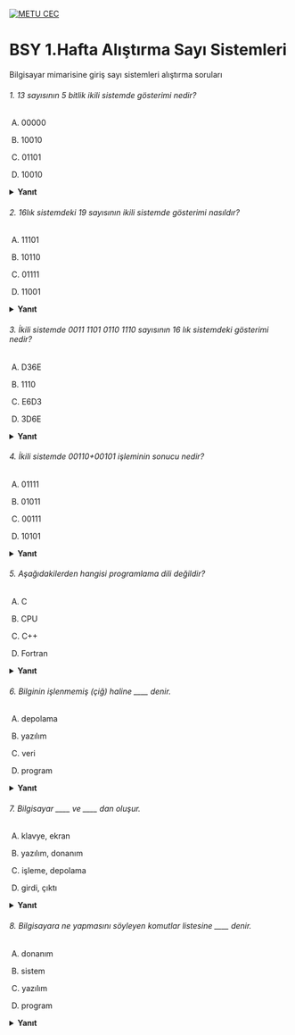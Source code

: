 [![METU CEC](https://sem.metu.edu.tr/img/logo-sem.png)](https://sem.metu.edu.tr/)

# BSY 1.Hafta Alıştırma Sayı Sistemleri

Bilgisayar mimarisine giriş sayı sistemleri alıştırma soruları

###### 1. 13 sayısının 5 bitlik ikili sistemde gösterimi nedir?

​	A. 00000

​	B. 10010

​	C. 01101

​	D. 10010

<details><summary><b>Yanıt</b></summary>
<em>Yanıt: </em>C. 01101</details>


###### 2. 16lık sistemdeki 19 sayısının ikili sistemde gösterimi nasıldır?

​	A. 11101

​	B. 10110

​	C. 01111

​	D. 11001

<details><summary><b>Yanıt</b></summary>
<em>Yanıt: </em>D. 11001</details>


###### 3. İkili sistemde 0011 1101 0110 1110 sayısının 16 lık sistemdeki gösterimi nedir?

​	A. D36E

​	B. 1110

​	C. E6D3

​	D. 3D6E

<details><summary><b>Yanıt</b></summary>
<em>Yanıt: </em>D. 3D6E</details>


###### 4. İkili sistemde 00110+00101 işleminin sonucu nedir?

​	A. 01111

​	B. 01011

​	C. 00111

​	D. 10101

<details><summary><b>Yanıt</b></summary>
<em>Yanıt: </em>B. 01011</details>


###### 5. Aşağıdakilerden hangisi programlama dili değildir?

​	A. C

​	B. CPU

​	C. C++

​	D. Fortran

<details><summary><b>Yanıt</b></summary>
<em>Yanıt: </em>B. CPU</details>

###### 6. Bilginin işlenmemiş (çiğ) haline ____ denir.

​	A. depolama

​	B. yazılım

​	C. veri

​	D. program

<details><summary><b>Yanıt</b></summary>
<em>Yanıt: </em>C. veri</details>

###### 7. Bilgisayar ____ ve ____ dan oluşur.

​	A. klavye, ekran

​	B. yazılım, donanım

​	C. işleme, depolama

​	D. girdi, çıktı

<details><summary><b>Yanıt</b></summary>
<em>Yanıt: </em>B. yazılım, donanım</details>

###### 8. Bilgisayara ne yapmasını söyleyen komutlar listesine ____ denir.

​	A. donanım

​	B. sistem

​	C. yazılım

​	D. program

<details><summary><b>Yanıt</b></summary>
<em>Yanıt: </em>D. program</details>